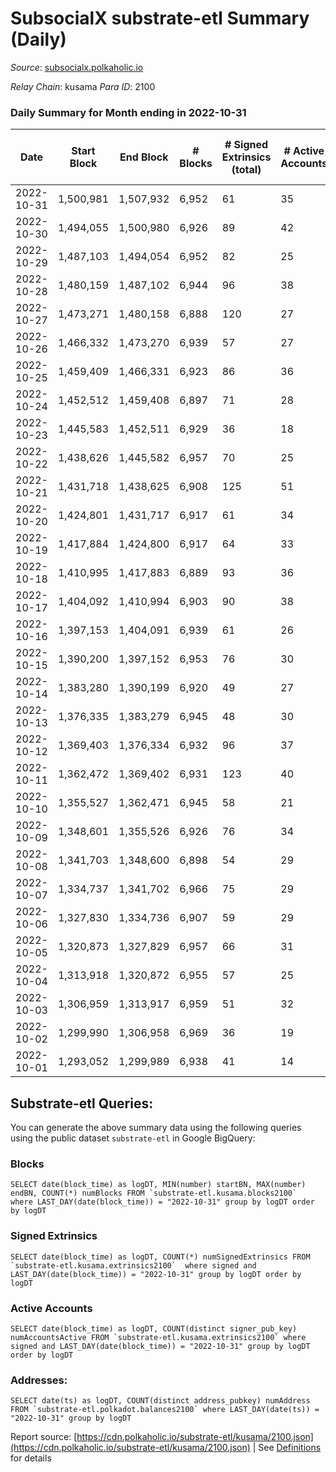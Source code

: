 # SubsocialX substrate-etl Summary (Daily)

_Source_: [subsocialx.polkaholic.io](https://subsocialx.polkaholic.io)

*Relay Chain*: kusama
*Para ID*: 2100



### Daily Summary for Month ending in 2022-10-31


| Date | Start Block | End Block | # Blocks | # Signed Extrinsics (total) | # Active Accounts | # Passive | # New | # Addresses with Balances | # Events | # Transfers | # XCM Transfers In | # XCM Transfers Out |
| ---- | ----------- | --------- | -------- | --------------------------- | ----------------- | --------- | ----- | ------------------------- | -------- | ----------- | ------------------ | ------------------- |
| 2022-10-31 | 1,500,981 | 1,507,932 | 6,952  | 61 | 35 |  |  | 33,976 | 14,060 |   |   |   |
| 2022-10-30 | 1,494,055 | 1,500,980 | 6,926  | 89 | 42 |  |  |  | 14,066 |   |   |   |
| 2022-10-29 | 1,487,103 | 1,494,054 | 6,952  | 82 | 25 |  |  |  | 14,130 |   |   |   |
| 2022-10-28 | 1,480,159 | 1,487,102 | 6,944  | 96 | 38 |  |  |  | 14,122 |   |   |   |
| 2022-10-27 | 1,473,271 | 1,480,158 | 6,888  | 120 | 27 |  |  |  | 14,066 |   |   |   |
| 2022-10-26 | 1,466,332 | 1,473,270 | 6,939  | 57 | 27 |  |  |  | 14,021 |   |   |   |
| 2022-10-25 | 1,459,409 | 1,466,331 | 6,923  | 86 | 36 |  |  |  | 14,048 |   |   |   |
| 2022-10-24 | 1,452,512 | 1,459,408 | 6,897  | 71 | 28 |  |  |  | 13,965 |   |   |   |
| 2022-10-23 | 1,445,583 | 1,452,511 | 6,929  | 36 | 18 |  |  |  | 13,944 |   |   |   |
| 2022-10-22 | 1,438,626 | 1,445,582 | 6,957  | 70 | 25 |  |  |  | 14,097 |   |   |   |
| 2022-10-21 | 1,431,718 | 1,438,625 | 6,908  | 125 | 51 |  |  |  | 14,100 |   |   |   |
| 2022-10-20 | 1,424,801 | 1,431,717 | 6,917  | 61 | 34 |  |  |  | 13,992 |   |   |   |
| 2022-10-19 | 1,417,884 | 1,424,800 | 6,917  | 64 | 33 |  |  |  | 14,023 |   |   |   |
| 2022-10-18 | 1,410,995 | 1,417,883 | 6,889  | 93 | 36 |  |  |  | 14,044 |   |   |   |
| 2022-10-17 | 1,404,092 | 1,410,994 | 6,903  | 90 | 38 |  |  |  | 14,032 |   |   |   |
| 2022-10-16 | 1,397,153 | 1,404,091 | 6,939  | 61 | 26 |  |  |  | 14,041 |   |   |   |
| 2022-10-15 | 1,390,200 | 1,397,152 | 6,953  | 76 | 30 |  |  |  | 14,108 | 2  |   |   |
| 2022-10-14 | 1,383,280 | 1,390,199 | 6,920  | 49 | 27 |  |  |  | 13,978 |   |   |   |
| 2022-10-13 | 1,376,335 | 1,383,279 | 6,945  | 48 | 30 |  |  |  | 14,009 |   |   |   |
| 2022-10-12 | 1,369,403 | 1,376,334 | 6,932  | 96 | 37 |  |  |  | 14,092 |   |   |   |
| 2022-10-11 | 1,362,472 | 1,369,402 | 6,931  | 123 | 40 |  |  |  | 14,164 |   |   |   |
| 2022-10-10 | 1,355,527 | 1,362,471 | 6,945  | 58 | 21 |  |  |  | 14,033 |   |   |   |
| 2022-10-09 | 1,348,601 | 1,355,526 | 6,926  | 76 | 34 |  |  |  | 14,050 |   |   |   |
| 2022-10-08 | 1,341,703 | 1,348,600 | 6,898  | 54 | 29 |  |  |  | 13,934 |   |   |   |
| 2022-10-07 | 1,334,737 | 1,341,702 | 6,966  | 75 | 29 |  |  |  | 14,118 |   |   |   |
| 2022-10-06 | 1,327,830 | 1,334,736 | 6,907  | 59 | 29 |  |  |  | 13,970 |   |   |   |
| 2022-10-05 | 1,320,873 | 1,327,829 | 6,957  | 66 | 31 |  |  |  | 14,075 |   |   |   |
| 2022-10-04 | 1,313,918 | 1,320,872 | 6,955  | 57 | 25 |  |  |  | 14,054 |   |   |   |
| 2022-10-03 | 1,306,959 | 1,313,917 | 6,959  | 51 | 32 |  |  |  | 14,037 |   |   |   |
| 2022-10-02 | 1,299,990 | 1,306,958 | 6,969  | 36 | 19 |  |  |  | 14,026 |   |   |   |
| 2022-10-01 | 1,293,052 | 1,299,989 | 6,938  | 41 | 14 |  |  |  | 13,973 |   |   |   |

## Substrate-etl Queries:
You can generate the above summary data using the following queries using the public dataset `substrate-etl` in Google BigQuery:


### Blocks
```
SELECT date(block_time) as logDT, MIN(number) startBN, MAX(number) endBN, COUNT(*) numBlocks FROM `substrate-etl.kusama.blocks2100`  where LAST_DAY(date(block_time)) = "2022-10-31" group by logDT order by logDT
```


### Signed Extrinsics
```
SELECT date(block_time) as logDT, COUNT(*) numSignedExtrinsics FROM `substrate-etl.kusama.extrinsics2100`  where signed and LAST_DAY(date(block_time)) = "2022-10-31" group by logDT order by logDT
```


### Active Accounts
```
SELECT date(block_time) as logDT, COUNT(distinct signer_pub_key) numAccountsActive FROM `substrate-etl.kusama.extrinsics2100` where signed and LAST_DAY(date(block_time)) = "2022-10-31" group by logDT order by logDT
```


### Addresses:
```
SELECT date(ts) as logDT, COUNT(distinct address_pubkey) numAddress FROM `substrate-etl.polkadot.balances2100` where LAST_DAY(date(ts)) = "2022-10-31" group by logDT
```



Report source: [https://cdn.polkaholic.io/substrate-etl/kusama/2100.json](https://cdn.polkaholic.io/substrate-etl/kusama/2100.json) | See [Definitions](/DEFINITIONS.md) for details
